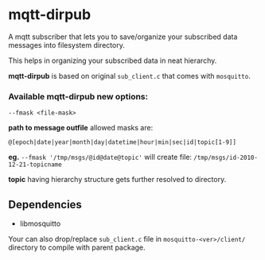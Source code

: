 mqtt-dirpub
===========

A mqtt subscriber that lets you to save/organize your subscribed data messages into filesystem directory.

This helps in organizing your subscribed data in neat hierarchy.

**mqtt-dirpub** is based on original `sub_client.c` that comes with `mosquitto`.

### Available mqtt-dirpub **new** options:

`--fmask <file-mask>`

**path to message outfile**
    allowed masks are:

`@[epoch|date|year|month|day|datetime|hour|min|sec|id|topic[1-9]]`

**eg.** 
`--fmask '/tmp/msgs/@id@date@topic'`
will create file: 
`/tmp/msgs/id-2010-12-21-topicname`

**topic** having hierarchy structure gets further resolved to directory.



Dependencies
-------------
- libmosquitto

Your can also drop/replace `sub_client.c` file in `mosquitto-<ver>/client/` directory
to compile with parent package.


